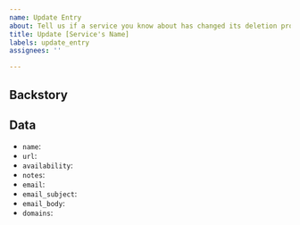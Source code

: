 ```yaml
---
name: Update Entry
about: Tell us if a service you know about has changed its deletion process
title: Update [Service's Name]
labels: update_entry
assignees: ''

---
```


## Backstory

<!-- Tell a bit about how you noticed the deletion process changed -->

## Data

- `name`: <!-- New Name -->
- `url`: <!-- New URL -->
- `availability`: <!-- New availability: downloadable/partially/unfinished/lost/unavailable -->
- `notes`: <!-- New Notes -->
- `email`: <!-- New Email Address -->
- `email_subject`: <!-- New Email Subject -->
- `email_body`: <!-- New Email Body -->
- `domains`: <!-- New Domains for out [Browser Extensions](https://github.com/jdm-contrib). -->

